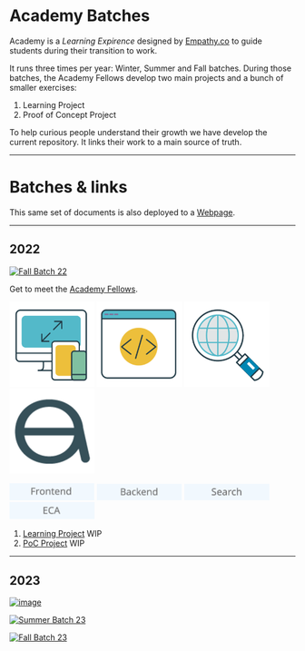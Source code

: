 # Academy Batches
Academy is a *Learning Expirence* designed by [Empathy.co](https://empathy.co/) to guide students during their transition to work.

It runs three times per year: Winter, Summer and Fall batches. During those batches, the Academy Fellows develop two main projects and a bunch of smaller exercises:

1. Learning Project
2. Proof of Concept Project

To help curious people understand their growth we have develop the current repository. It links their work to a main source of truth.

<hr>

# Batches & links

This same set of documents is also deployed to a [Webpage](https://empathyco.github.io/academy-batches/).


<hr>


## 2022
[<img class="batch" src="https://github.com/alvarorg14/academy-batches/blob/main/assets/fall-batch.png?raw=true" alt="Fall Batch 22"/>](Path/batch_fall2022/blog/fellows.md)


Get to meet the [Academy Fellows](Path/batch_fall2022/blog/fellows.md)\.

[<img class="icons_path" src="/assets/front.png?raw=true" alt="Frontend" width="150px"/>](Path/batch_fall2022/blog/front.md)
[<img class="icons_path" src="/assets/back.png?raw=true" alt="Backend" width="150px"/>](Path/batch_fall2022/blog/back.md)
[<img class="icons_path" src="/assets/search.png?raw=true" alt="Search" width="150px"/>](Path/batch_fall2022/blog/search.md)
[<img class="icons_path" src="/assets/eca.png?raw=true" alt="ECA" width="150px"/>](Path/batch_fall2022/blog/eca.md)

[<img class="text_path" src="/assets/FrontEnd.png?raw=true" alt="frontend" width="150px"/>](Path/batch_fall2022/blog/front.md)
[<img class="text_path" src="/assets/Backend.png?raw=true" alt="backend" width="150px"/>](Path/batch_fall2022/blog/back.md)
[<img class="text_path" src="/assets/Search_text.png?raw=true" alt="search" width="150px"/>](Path/batch_fall2022/blog/search.md)
[<img class="text_path" src="/assets/ECA_text.png?raw=true" alt="ECA" width="150px"/>](Path/batch_fall2022/blog/ECA.md)


1. [Learning Project](https://github.com/repolink) WIP
2. [PoC Project](https://github.com/repolink) WIP


<hr>

## 2023

[<img class="batch" alt="image" src="https://github.com/alvarorg14/academy-batches/blob/main/assets/winter-batch.png?raw=true">](Path/batch_fall2022/blog/fellows.md)

[<img class="batch" src="https://github.com/alvarorg14/academy-batches/blob/main/assets/summer-batch.png?raw=true" alt="Summer Batch 23"/>](Path/batch_fall2022/blog/fellows.md)

[<img class="batch" src="https://github.com/alvarorg14/academy-batches/blob/main/assets/fall-batch.png?raw=true" alt="Fall Batch 23"/>](Path/batch_fall2022/blog/fellows.md)

